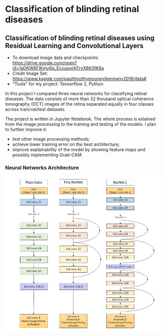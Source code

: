 # Classification of blinding retinal diseases
## Classification of blinding retinal diseases using Residual Learning and Convolutional Layers

- To download image data and checkpoints: https://drive.google.com/open?id=1aDKW6FIKmy6q_EcvuqvnhTryX8K0fK6a
- Credit Image Set: https://www.kaggle.com/paultimothymooney/kermany2018/data#
- "Tools" for my project: Tensorflow 2, Python 


In this project I compared three neural networks for classifying retinal diseases. The data consists of more than 32 thousand optical coherence tomography (OCT) images of the retina separated equally in four classes across train/val/test datasets.

The project is written in Jupyter Notebook. The whole process is exlained from the image processing to the training and testing of the models. I plan to further improve it:
- test other image processing methods;
- achieve lower training error on the best architecture;
- improve explainability of the model by showing feature maps and possibly implementing Grad-CAM.

### Neural Networks Architecture

![](models_blocks.jpg) 
